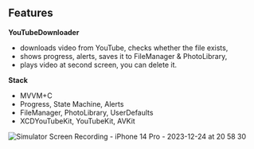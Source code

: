 ## Features

**YouTubeDownloader** 
- downloads video from YouTube, checks whether the file exists,
- shows progress, alerts, saves it to FileManager & PhotoLibrary,
- plays video at second screen, you can delete it.

**Stack**
- MVVM+С
- Progress, State Machine, Alerts
- FileManager, PhotoLibrary, UserDefaults
- XCDYouTubeKit, YouTubeKit, AVKit

![Simulator Screen Recording - iPhone 14 Pro - 2023-12-24 at 20 58 30](https://github.com/RomanVakulenko/YouTubeDownloader/assets/97017715/45354e3e-af64-4c6e-abe9-972b37ad141a)

